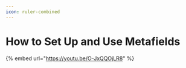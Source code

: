 ```yaml
---
icon: ruler-combined
---
```


# How to Set Up and Use Metafields

{% embed url="https://youtu.be/O-JxQQOjLR8" %}
